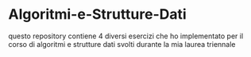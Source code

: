 # Algoritmi-e-Strutture-Dati
questo repository contiene 4 diversi esercizi che ho implementato per il corso di algoritmi e strutture dati svolti durante la mia laurea triennale
